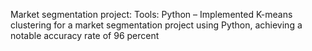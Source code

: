 Market segmentation project:
Tools: Python
– Implemented K-means clustering for a market segmentation project using Python, achieving a notable accuracy
rate of 96 percent
